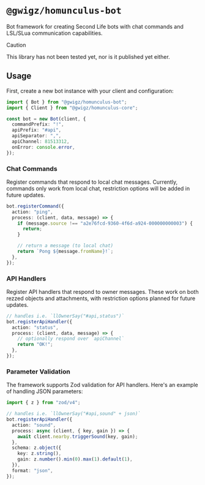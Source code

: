 # `@gwigz/homunculus-bot`

Bot framework for creating Second Life bots with chat commands and LSL/SLua communication capabilities.

> [!CAUTION]
>
> This library has not been tested yet, nor is it published yet either.

## Usage

First, create a new bot instance with your client and configuration:

```typescript
import { Bot } from "@gwigz/homunculus-bot";
import { Client } from "@gwigz/homunculus-core";

const bot = new Bot(client, {
  commandPrefix: "!",
  apiPrefix: "#api",
  apiSeparator: ",",
  apiChannel: 81513312,
  onError: console.error,
});
```

### Chat Commands

Register commands that respond to local chat messages. Currently, commands only work from local chat, restriction options will be added in future updates.

```typescript
bot.registerCommand({
  action: "ping",
  process: (client, data, message) => {
    if (message.source !== "a2e76fcd-9360-4f6d-a924-000000000003") {
      return;
    }

    // return a message (to local chat)
    return `Pong ${message.fromName}!`;
  },
});
```

### API Handlers

Register API handlers that respond to owner messages. These work on both rezzed objects and attachments, with restriction options planned for future updates.

```typescript
// handles i.e. `llOwnerSay("#api,status")`
bot.registerApiHandler({
  action: "status",
  process: (client, data, message) => {
    // optionally respond over `apiChannel`
    return "OK!";
  },
});
```

### Parameter Validation

The framework supports Zod validation for API handlers. Here's an example of handling JSON parameters:

```typescript
import { z } from "zod/v4";

// handles i.e. `llOwnerSay("#api,sound" + json)`
bot.registerApiHandler({
  action: "sound",
  process: async (client, { key, gain }) => {
    await client.nearby.triggerSound(key, gain);
  },
  schema: z.object({
    key: z.string(),
    gain: z.number().min(0).max(1).default(1),
  }),
  format: "json",
});
```
